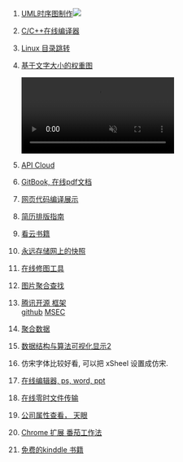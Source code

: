 1. [UML时序图制作](http://knsv.github.io/mermaid/index.html)![](http://knsv.github.io/mermaid/images/header.png)
2. [C/C++在线编译器](https://www.hackerrank.com/)
3. [Linux 目录跳转](https://github.com/rupa/z) 
4. [基于文字大小的权重图](https://research.kapiche.com/)

	<video loop="" autoplay="" muted="">
                        <source src="https://storage.googleapis.com/static.kapiche.com/research/073b/img/screencast.webm" type="video/webm">
                        <source src="https://storage.googleapis.com/static.kapiche.com/research/073b/img/screencast.mp4" type="video/mp4">
                    </video>

5. [API Cloud](http://www.apicloud.com/)
6. [GitBook, 在线pdf文档](www.gitbook.com)
7. [网页代码编译展示](https://glot.io/)
8. [简历排版指南](http://ppresume.com/notes/guide.html)
9. [看云书籍](http://www.kancloud.cn/)
10. [永远存储网上的快照](http://archive.is/)
11. [在线修图工具]( https://www.fotor.com/tw/app.html#!module/basic/tool/BasicEdits)
12. [图片聚合查找](http://librestock.com/)
13. [腾讯开源 框架](http://haomiao.qq.com/)  
    [github](https://github.com/Tencent)
    [MSEC](https://github.com/Tencent/MSEC)
14. [聚合数据](https://www.juhe.cn/)
15. [数据结构与算法可视化显示](https://www.cs.usfca.edu/~galles/visualization/Algorithms.html)[2](https://visualgo.net/)
16. 仿宋字体比较好看, 可以把 xSheel 设置成仿宋.
17. [在线编辑器, ps, word, ppt](https://uzer.me/api.html)
18. [在线零时文件传输](https://www.sendspace.com/)
19. [公司属性查看， 天眼](https://www.tianyancha.com)
20. [Chrome 扩展 番茄工作法](https://chrome.google.com/webstore/detail/cherry-tomato/cghomilbbfdmgfidkdinillpmdpdjgmm/related?utm_source=chrome-app-launcher-info-dialog)
21. [免费的kinddle 书籍](https://www.ebooksplan.club/%E5%85%A8%E9%83%A8%E8%B5%84%E6%BA%90/%E7%A7%91%E5%AD%A6/)